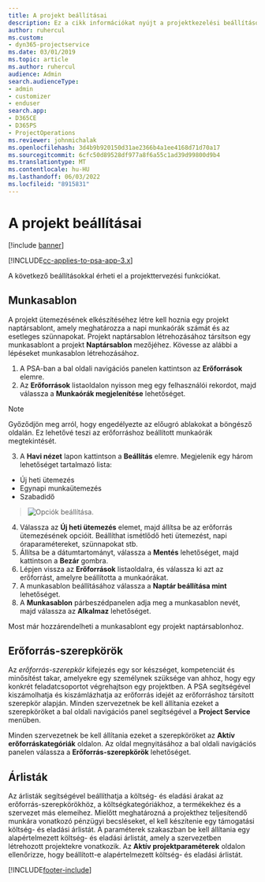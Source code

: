 ```yaml
---
title: A projekt beállításai
description: Ez a cikk információkat nyújt a projektkezelési beállításokról.
author: ruhercul
ms.custom:
- dyn365-projectservice
ms.date: 03/01/2019
ms.topic: article
ms.author: ruhercul
audience: Admin
search.audienceType:
- admin
- customizer
- enduser
search.app:
- D365CE
- D365PS
- ProjectOperations
ms.reviewer: johnmichalak
ms.openlocfilehash: 3d4b9b920150d31ae2366b4a1ee4168d71d70a17
ms.sourcegitcommit: 6cfc50d89528df977a8f6a55c1ad39d99800d9b4
ms.translationtype: MT
ms.contentlocale: hu-HU
ms.lasthandoff: 06/03/2022
ms.locfileid: "8915831"
---
```

# <a name="project-settings"></a>A projekt beállításai

[!include [banner](../includes/psa-now-project-operations.md)]

[!INCLUDE[cc-applies-to-psa-app-3.x](../includes/cc-applies-to-psa-app-3x.md)]

A következő beállításokkal érheti el a projekttervezési funkciókat.

## <a name="work-template"></a>Munkasablon

A projekt ütemezésének elkészítéséhez létre kell hoznia egy projekt naptársablont, amely meghatározza a napi munkaórák számát és az esetleges szünnapokat. Projekt naptársablon létrehozásához társítson egy munkasablont a projekt **Naptársablon** mezőjéhez. Kövesse az alábbi a lépéseket munkasablon létrehozásához.

1. A PSA-ban a bal oldali navigációs panelen kattintson az **Erőforrások** elemre. 
2. Az **Erőforrások** listaoldalon nyisson meg egy felhasználói rekordot, majd válassza a **Munkaórák megjelenítése** lehetőséget.

  > [!NOTE]
  > Győződjön meg arról, hogy engedélyezte az előugró ablakokat a böngésző oldalán. Ez lehetővé teszi az erőforráshoz beállított munkaórák megtekintését.
  
3. A **Havi nézet** lapon kattintson a **Beállítás** elemre. Megjelenik egy három lehetőséget tartalmazó lista: 

  - Új heti ütemezés
  - Egynapi munkaütemezés
  - Szabadidő

> ![Opciók beállítása.](media/project-13.png)

4. Válassza az **Új heti ütemezés** elemet, majd állítsa be az erőforrás ütemezésének opcióit. Beállíthat ismétlődő heti ütemezést, napi óraparamétereket, szünnapokat stb.
5. Állítsa be a dátumtartományt, válassza a **Mentés** lehetőséget, majd kattintson a **Bezár** gombra. 
6. Lépjen vissza az **Erőforrások** listaoldalra, és válassza ki azt az erőforrást, amelyre beállította a munkaórákat. 
7. A munkasablon beállításához válassza a **Naptár beállítása mint** lehetőséget. 
8. A **Munkasablon** párbeszédpanelen adja meg a munkasablon nevét, majd válassza az **Alkalmaz** lehetőséget. 

Most már hozzárendelheti a munkasablont egy projekt naptársablonhoz.

## <a name="resource-roles"></a>Erőforrás-szerepkörök

Az *erőforrás-szerepkör* kifejezés egy sor készséget, kompetenciát és minősítést takar, amelyekre egy személynek szüksége van ahhoz, hogy egy konkrét feladatcsoportot végrehajtson egy projektben. A PSA segítségével kiszámolhatja és kiszámlázhatja az erőforrás idejét az erőforráshoz társított szerepkör alapján. Minden szervezetnek be kell állítania ezeket a szerepköröket a bal oldali navigációs panel segítségével a **Project Service** menüben.

Minden szervezetnek be kell állítania ezeket a szerepköröket az **Aktív erőforráskategóriák** oldalon. Az oldal megnyitásához a bal oldali navigációs panelen válassza a **Erőforrás-szerepkörök** lehetőséget.

## <a name="price-lists"></a>Árlisták

Az árlisták segítségével beállíthatja a költség- és eladási árakat az erőforrás-szerepkörökhöz, a költségkategóriákhoz, a termékekhez és a szervezet más elemeihez. Mielőtt meghatározná a projekthez teljesítendő munkára vonatkozó pénzügyi becsléseket, el kell készítenie egy támogatási költség- és eladási árlistát. A paraméterek szakaszban be kell állítania egy alapértelmezett költség- és eladási árlistát, amely a szervezetben létrehozott projektekre vonatkozik. Az **Aktív projektparaméterek** oldalon ellenőrizze, hogy beállított-e alapértelmezett költség- és eladási árlistát.


[!INCLUDE[footer-include](../includes/footer-banner.md)]
